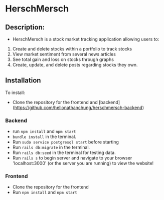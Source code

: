 # HerschMersch 

## Description:
- HerschMersch is a stock market tracking application allowing users to:
1. Create and delete stocks within a portfolio to track stocks
2. View market sentiment from several news articles
3. See total gain and loss on stocks through graphs
4. Create, update, and delete posts regarding stocks they own.


## Installation
To install:
- Clone the repository for the frontend and [backend] (https://github.com/hellonathanchung/herschmersch-backend)
### Backend
- run `npm install` and `npm start`
- `bundle install` in the terminal.
- Run `sudo service postgresql start` before starting
- Run `rails db:migrate` in the terminal.
- Run `rails db:seed` in the terminal for testing data.
- Run `rails s` to begin server and navigate to your browser 'localhost:3000' (or the server you are running) to view the website!

### Frontend
- Clone the repository for the frontend
- Run `npm install` and `npm start`
